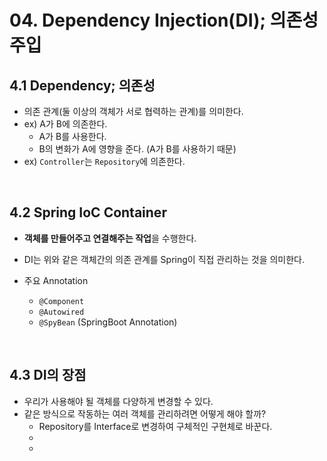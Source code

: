 # 04. Dependency Injection(DI); 의존성 주입

## 4.1 Dependency; 의존성

- 의존 관계(둘 이상의 객체가 서로 협력하는 관계)를 의미한다.
- ex) A가 B에 의존한다.
  - A가 B를 사용한다.
  - B의 변화가 A에 영향을 준다. (A가 B를 사용하기 때문)
- ex) `Controller`는 `Repository`에 의존한다.

<br>

## 4.2 Spring IoC Container

- **객체를 만들어주고 연결해주는 작업**을 수행한다.
- DI는 위와 같은 객체간의 의존 관계를 Spring이 직접 관리하는 것을 의미한다.

- 주요 Annotation
  - `@Component`
  - `@Autowired`
  - `@SpyBean` (SpringBoot Annotation)

<br>

## 4.3 DI의 장점

- 우리가 사용해야 될 객체를 다양하게 변경할 수 있다.
- 같은 방식으로 작동하는 여러 객체를 관리하려면 어떻게 해야 할까?
  - Repository를 Interface로 변경하여 구체적인 구현체로 바꾼다.
  - 
  - 